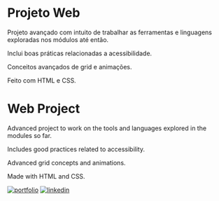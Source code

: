 
# Projeto Web 

Projeto avançado com intuito de trabalhar as ferramentas e linguagens exploradas nos módulos até então.

Inclui boas práticas relacionadas a acessibilidade.

Conceitos avançados de grid e animações.

Feito com HTML e CSS.

# Web Project 

Advanced project to work on the tools and languages explored in the modules so far.

Includes good practices related to accessibility.

Advanced grid concepts and animations.

Made with HTML and CSS.



[![portfolio](https://img.shields.io/badge/my_portfolio-000?style=for-the-badge&logo=ko-fi&logoColor=white)](https://github.com/thpgoncalves)
[![linkedin](https://img.shields.io/badge/linkedin-0A66C2?style=for-the-badge&logo=linkedin&logoColor=white)](https://www.linkedin.com/in/thiago-pereira-goncalves/)


